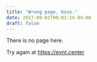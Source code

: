 ```yaml
---
title: "Wrong page, bozo."
date: 2017-09-01T00:03:14-04:00
draft: false
---
```


There is no page here.

Try again at https://evnt.center